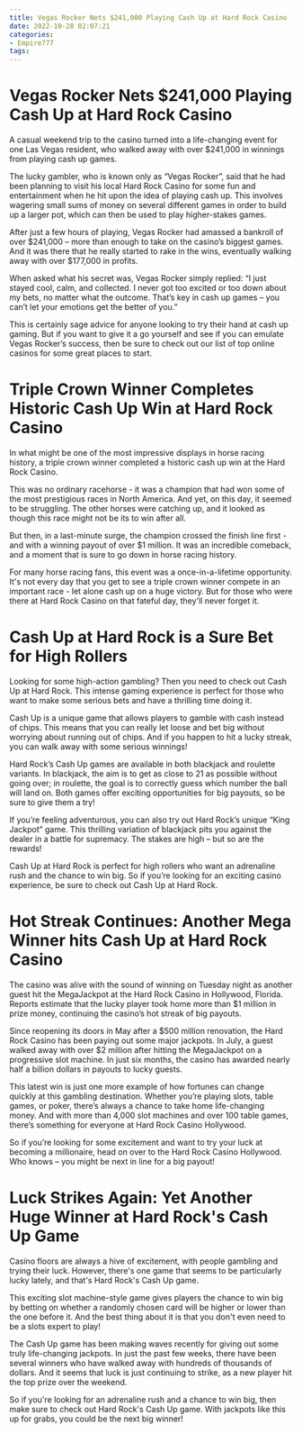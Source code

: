 ```yaml
---
title: Vegas Rocker Nets $241,000 Playing Cash Up at Hard Rock Casino 
date: 2022-10-28 02:07:21
categories:
- Empire777
tags:
---
```



#  Vegas Rocker Nets $241,000 Playing Cash Up at Hard Rock Casino 

A casual weekend trip to the casino turned into a life-changing event for one Las Vegas resident, who walked away with over $241,000 in winnings from playing cash up games.

The lucky gambler, who is known only as “Vegas Rocker”, said that he had been planning to visit his local Hard Rock Casino for some fun and entertainment when he hit upon the idea of playing cash up. This involves wagering small sums of money on several different games in order to build up a larger pot, which can then be used to play higher-stakes games.

After just a few hours of playing, Vegas Rocker had amassed a bankroll of over $241,000 – more than enough to take on the casino’s biggest games. And it was there that he really started to rake in the wins, eventually walking away with over $177,000 in profits.

When asked what his secret was, Vegas Rocker simply replied: “I just stayed cool, calm, and collected. I never got too excited or too down about my bets, no matter what the outcome. That’s key in cash up games – you can’t let your emotions get the better of you.”

This is certainly sage advice for anyone looking to try their hand at cash up gaming. But if you want to give it a go yourself and see if you can emulate Vegas Rocker’s success, then be sure to check out our list of top online casinos for some great places to start.

#  Triple Crown Winner Completes Historic Cash Up Win at Hard Rock Casino 

In what might be one of the most impressive displays in horse racing history, a triple crown winner completed a historic cash up win at the Hard Rock Casino.

This was no ordinary racehorse - it was a champion that had won some of the most prestigious races in North America. And yet, on this day, it seemed to be struggling. The other horses were catching up, and it looked as though this race might not be its to win after all.

But then, in a last-minute surge, the champion crossed the finish line first - and with a winning payout of over $1 million. It was an incredible comeback, and a moment that is sure to go down in horse racing history.

For many horse racing fans, this event was a once-in-a-lifetime opportunity. It's not every day that you get to see a triple crown winner compete in an important race - let alone cash up on a huge victory. But for those who were there at Hard Rock Casino on that fateful day, they'll never forget it.

#  Cash Up at Hard Rock is a Sure Bet for High Rollers 

Looking for some high-action gambling? Then you need to check out Cash Up at Hard Rock. This intense gaming experience is perfect for those who want to make some serious bets and have a thrilling time doing it.

Cash Up is a unique game that allows players to gamble with cash instead of chips. This means that you can really let loose and bet big without worrying about running out of chips. And if you happen to hit a lucky streak, you can walk away with some serious winnings!

Hard Rock’s Cash Up games are available in both blackjack and roulette variants. In blackjack, the aim is to get as close to 21 as possible without going over; in roulette, the goal is to correctly guess which number the ball will land on. Both games offer exciting opportunities for big payouts, so be sure to give them a try!

If you’re feeling adventurous, you can also try out Hard Rock’s unique “King Jackpot” game. This thrilling variation of blackjack pits you against the dealer in a battle for supremacy. The stakes are high – but so are the rewards!

Cash Up at Hard Rock is perfect for high rollers who want an adrenaline rush and the chance to win big. So if you’re looking for an exciting casino experience, be sure to check out Cash Up at Hard Rock.

# Hot Streak Continues: Another Mega Winner hits Cash Up at Hard Rock Casino 

The casino was alive with the sound of winning on Tuesday night as another guest hit the MegaJackpot at the Hard Rock Casino in Hollywood, Florida. Reports estimate that the lucky player took home more than $1 million in prize money, continuing the casino’s hot streak of big payouts.

Since reopening its doors in May after a $500 million renovation, the Hard Rock Casino has been paying out some major jackpots. In July, a guest walked away with over $2 million after hitting the MegaJackpot on a progressive slot machine. In just six months, the casino has awarded nearly half a billion dollars in payouts to lucky guests.

This latest win is just one more example of how fortunes can change quickly at this gambling destination. Whether you’re playing slots, table games, or poker, there’s always a chance to take home life-changing money. And with more than 4,000 slot machines and over 100 table games, there’s something for everyone at Hard Rock Casino Hollywood.

So if you’re looking for some excitement and want to try your luck at becoming a millionaire, head on over to the Hard Rock Casino Hollywood. Who knows – you might be next in line for a big payout!

#  Luck Strikes Again: Yet Another Huge Winner at Hard Rock's Cash Up Game

Casino floors are always a hive of excitement, with people gambling and trying their luck. However, there's one game that seems to be particularly lucky lately, and that's Hard Rock's Cash Up game.

This exciting slot machine-style game gives players the chance to win big by betting on whether a randomly chosen card will be higher or lower than the one before it. And the best thing about it is that you don't even need to be a slots expert to play!

The Cash Up game has been making waves recently for giving out some truly life-changing jackpots. In just the past few weeks, there have been several winners who have walked away with hundreds of thousands of dollars. And it seems that luck is just continuing to strike, as a new player hit the top prize over the weekend.

So if you're looking for an adrenaline rush and a chance to win big, then make sure to check out Hard Rock's Cash Up game. With jackpots like this up for grabs, you could be the next big winner!